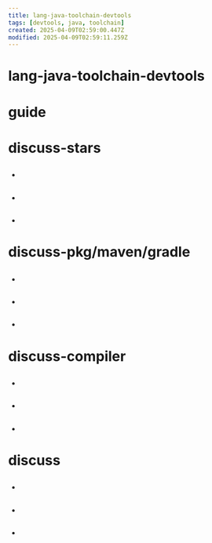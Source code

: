 ```yaml
---
title: lang-java-toolchain-devtools
tags: [devtools, java, toolchain]
created: 2025-04-09T02:59:00.447Z
modified: 2025-04-09T02:59:11.259Z
---
```


# lang-java-toolchain-devtools

# guide

# discuss-stars
- ## 

- ## 

- ## 
# discuss-pkg/maven/gradle
- ## 

- ## 

- ## 
# discuss-compiler
- ## 

- ## 

- ## 
# discuss
- ## 

- ## 

- ## 
